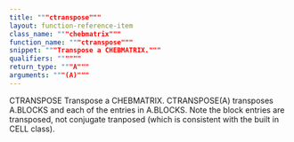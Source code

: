 ```yaml
---
title: """ctranspose"""
layout: function-reference-item
class_name: """chebmatrix"""
function_name: """ctranspose"""
snippet: """Transpose a CHEBMATRIX."""
qualifiers: """"""
return_type: """A"""
arguments: """(A)"""
---
```


 CTRANSPOSE   Transpose a CHEBMATRIX.
    CTRANSPOSE(A) transposes A.BLOCKS and each of the entries in
    A.BLOCKS. Note the block entries are transposed, not conjugate
    tranposed (which is consistent with the built in CELL class).
